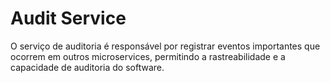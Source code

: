 # Audit Service

O serviço de auditoria é responsável por registrar eventos importantes que ocorrem em outros microservices, permitindo a rastreabilidade e a capacidade de auditoria do software.
